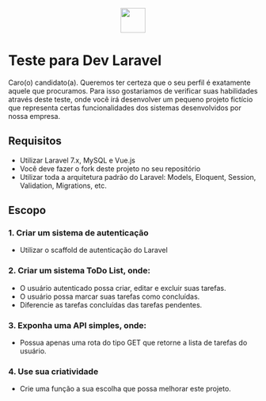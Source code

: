 <p align="center"><img src="https://virtuamax.com.br/images/logo.jpg" height="50" style="height: 50px;"></p>

# Teste para Dev Laravel
Caro(o) candidato(a). Queremos ter certeza que o seu perfil é exatamente aquele que procuramos. Para isso gostariamos de verificar suas habilidades através deste teste, onde você  irá desenvolver um pequeno projeto fictício que representa certas funcionalidades dos sistemas desenvolvidos por nossa empresa.

## Requisitos
 - Utilizar Laravel 7.x, MySQL e Vue.js
 - Você deve fazer o fork deste projeto no seu repositório
 - Utilizar toda a arquitetura padrão do Laravel: Models, Eloquent, Session, Validation, Migrations, etc.

## Escopo
### 1. Criar um sistema de autenticação
 - Utilizar o scaffold de autenticação do Laravel
### 2. Criar um sistema ToDo List, onde:
 - O usuário autenticado possa criar, editar e excluir suas tarefas.
 - O usuário possa marcar suas tarefas como concluídas.
 - Diferencie as tarefas concluídas das tarefas pendentes.
### 3. Exponha uma API simples, onde:
 - Possua apenas uma rota do tipo GET que retorne a lista de tarefas do usuário.
### 4. Use sua criatividade
 - Crie uma função a sua escolha que possa melhorar este projeto.

